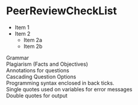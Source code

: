 # PeerReviewCheckList

* Item 1
* Item 2
  * Item 2a
  * Item 2b
  
Grammar	 
Plagiarism (Facts and Objectives)	 
Annotations for questions	 
Cascading Question Options	 
Programming syntax enclosed in back ticks.	 
Single quotes used on variables for error messages	 
Double quotes for output	 
